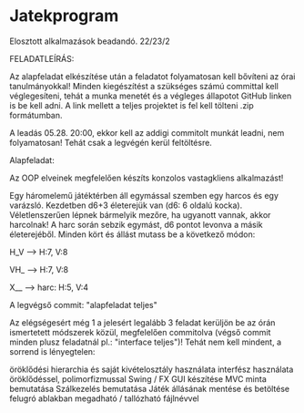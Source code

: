 # Jatekprogram
Elosztott alkalmazások beadandó. 22/23/2

FELADATLEÍRÁS:

Az alapfeladat elkészítése után a feladatot folyamatosan kell bővíteni az órai tanulmányokkal!
Minden kiegészítést a szükséges számú committal kell véglegesíteni,
 tehát a munka menetét és a végleges állapotot GitHub linken is be kell adni. 
A link mellett a teljes projektet is fel kell tölteni .zip formátumban.

A leadás 05.28. 20:00, ekkor kell az addigi commitolt munkát leadni, nem folyamatosan!
Tehát csak a legvégén kerül feltöltésre.


Alapfeladat:

Az OOP elveinek megfelelően készíts konzolos vastagkliens alkalmazást!

Egy háromelemű játéktérben áll egymással szemben egy harcos és egy varázsló. 
Kezdetben d6+3 életerejük van (d6: 6 oldalú kocka).
 Véletlenszerűen lépnek bármelyik mezőre, ha ugyanott vannak, akkor harcolnak! 
A harc során sebzik egymást, d6 pontot levonva a másik életerejéből.
Minden kört és állást mutass be a következő módon:

H_V --> H:7, V:8

VH_ --> H:7, V:8

X__ --> harc: H:5, V:4

A legvégső commit: "alapfeladat teljes"

Az elégségesért még 1 a jelesért legalább 3 feladat kerüljön be az órán ismertetett módszerek közül,
 megfelelően commitolva (végső commit minden plusz feladatnál pl.: "interface teljes")! 
Tehát nem kell mindent, a sorrend is lényegtelen:

öröklődési hierarchia és saját kivételosztály használata
interfész használata öröklődéssel, polimorfizmussal
Swing / FX GUI készítése
MVC minta bemutatása
Szálkezelés bemutatása
Játék állásának mentése és betöltése felugró ablakban megadható / tallózható fájlnévvel

